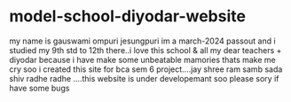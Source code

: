 # model-school-diyodar-website
my name is gauswami ompuri jesungpuri im a march-2024 passout and i studied my 9th std to 12th there..i love this school & all my dear teachers + diyodar because i have make some unbeatable mamories thats make me cry soo i created this site for bca sem 6 project....jay shree ram samb sada shiv radhe radhe ....this website is under developemant soo please sory if have some bugs 

